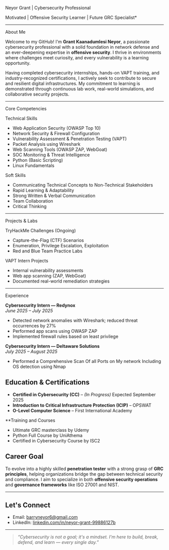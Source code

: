  Neyor Grant | Cybersecurity Professional

 Motivated | Offensive Security Learner | Future GRC Specialist*

---

About Me

Welcome to my GitHub! I'm **Grant Kaanadumlesi Neyor**, a passionate cybersecurity professional with a solid foundation in network defense and an ever-deepening expertise in **offensive security**. I thrive in environments where challenges meet curiosity, and every vulnerability is a learning opportunity.

Having completed cybersecurity internships, hands-on VAPT training, and industry-recognized certifications, I actively seek to contribute to secure and resilient digital infrastructures. My commitment to learning is demonstrated through continuous lab work, real-world simulations, and collaborative security projects.

---

 Core Competencies

 Technical Skills
- Web Application Security (OWASP Top 10)
- Network Security & Firewall Configuration
- Vulnerability Assessment & Penetration Testing (VAPT)
- Packet Analysis using Wireshark
- Web Scanning Tools (OWASP ZAP, WebGoat)
- SOC Monitoring & Threat Intelligence
- Python (Basic Scripting)
- Linux Fundamentals

Soft Skills
- Communicating Technical Concepts to Non-Technical Stakeholders
- Rapid Learning & Adaptability
- Strong Written & Verbal Communication
- Team Collaboration
- Critical Thinking

---

Projects & Labs

 TryHackMe Challenges (Ongoing)
- Capture-the-Flag (CTF) Scenarios
- Enumeration, Privilege Escalation, Exploitation
- Red and Blue Team Practice Labs

 VAPT Intern Projects
- Internal vulnerability assessments
- Web app scanning (ZAP, WebGoat)
- Documented real-world remediation strategies

---

 Experience

**Cybersecurity Intern — Redynox**  
*June 2025 – July 2025*  
- Detected network anomalies with Wireshark; reduced threat occurrences by 27%  
- Performed app scans using OWASP ZAP  
- Implemented firewall rules based on least privilege  

**Cybersecurity Intern — Deltaware Solutions**  
*July 2025 – August 2025*  
- Performed a Comprehensive Scan Of all Ports on My network Including OS detection using Nmap  

##  Education & Certifications

- **Certified in Cybersecurity (CC)** – *(In Progress)* Expected September 2025 
- **Introduction to Critical Infrastructure Protection (ICIP)** – OPSWAT   
- **O-Level Computer Science** – First International Academy

**Training and Courses
- Ultimate GRC masterclass by Udemy
- Python Full Course by UniAthema
- Certified in Cybersecurity Course by ISC2

##  Career Goal

To evolve into a highly skilled **penetration tester** with a strong grasp of **GRC principles**, helping organizations bridge the gap between technical security and compliance. I aim to specialize in both **offensive security operations** and **governance frameworks** like ISO 27001 and NIST.

---

##  Let's Connect

-  Email: [barryneyor6@gmail.com](mailto:barryneyor6@gmail.com)  
-  LinkedIn: [linkedin.com/in/neyor-grant-99886127b](https://linkedin.com/in/neyor-grant-99886127b)

---

> _“Cybersecurity is not a goal; it's a mindset. I'm here to build, break, defend, and learn — every single day.”_

